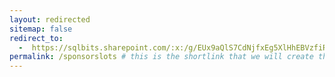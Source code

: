 ```yaml
---
layout: redirected
sitemap: false
redirect_to:
  -  https://sqlbits.sharepoint.com/:x:/g/EUx9aQlS7CdNjfxEg5XlHhEBVzfiRapsrZtGt49INhEpvg?e=H8n8qI # This is where it will be redirected  - must be a complete url and a space after the -
permalink: /sponsorslots # this is the shortlink that we will create the / is required - MUST MATCH the name of the file amd a space after the :
---
```

